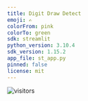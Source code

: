 ```yaml
---
title: Digit Draw Detect
emoji: ✍️
colorFrom: pink
colorTo: green
sdk: streamlit
python_version: 3.10.4
sdk_version: 1.15.2
app_file: st_app.py
pinned: false
license: mit
---
```

![visitors](https://visitor-badge.glitch.me/badge?page_id=wissamantoun.arabicnlpapp)
